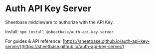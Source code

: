# Auth API Key Server

Sheetbase middleware to authorize with the API Key.

Install: `npm install @sheetbase/auth-api-key-server`

For guides & API reference: [https://sheetbase.github.io/auth-api-key-server/](https://sheetbase.github.io/auth-api-key-server/)